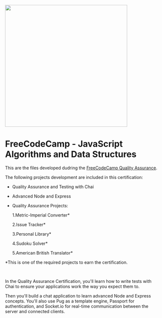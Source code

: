 <a href="https://www.freecodecamp.org/" target="_blank"><img src="https://upload.wikimedia.org/wikipedia/commons/f/fa/FreeCodeCamp_logo.svg" width="400"></a>

# FreeCodeCamp - JavaScript Algorithms and Data Structures

This are the files developed dudring the [FreeCodeCamp Quality Assurance](https://www.freecodecamp.org/learn/quality-assurance/).

The following projects development are included in this certification:

- Quality Assurance and Testing with Chai
- Advanced Node and Express
- Quality Assurance Projects:

    1.Metric-Imperial Converter*
    
    2.Issue Tracker*
    
    3.Personal Library*
    
    4.Sudoku Solver*
    
    5.American British Translator*

*This is one of the required projects to earn the certification.

<br/>

In the Quality Assurance Certification, you'll learn how to write tests with Chai to ensure your applications work the way you expect them to.

Then you'll build a chat application to learn advanced Node and Express concepts. You'll also use Pug as a template engine, Passport for authentication, and Socket.io for real-time communication between the server and connected clients.
